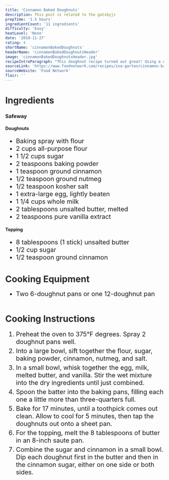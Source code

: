 ```yaml
---
title: 'Cinnamon Baked Doughnuts'
description: This post is related to the gatsbyjs
prepTime: '1.5 hours'
ingredientCount: '11 ingredients'
difficulty: 'Easy'
heatLevel: 'None'
date: '2019-11-27'
rating: 4
shortName: 'cinnamonBakedDoughnuts'
headerName: 'cinnamonBakedDoughnutsHeader'
image: 'cinnamonBakedDoughnutsHeader.jpg'
recipeIntroParagraph: "This doughnut recipe turned out great! Using a doughnut pan (which is essentially a muffin pan) was a great idea, and made the whole process very easy. I did try adding a chocolate topping, but it didn't taste very good with the cinnamon flavor of the cake. However, the cinnamon sugar-topped ones were incredible. As a heads up, I doubled the recipe and it ended up producing about 36 doughnuts. Keep that in mind when deciding how many you want to make."
sourceLink: 'https://www.foodnetwork.com/recipes/ina-garten/cinnamon-baked-doughnuts-recipe-2135621'
sourceWebsite: 'Food Network'
flair: ''
---
```


<h1 style="color: #2B2B2B;">Ingredients</h1>

<h3>Safeway</h3>

<h4>Doughnuts</h4>
<ul style="font-size: 20px;">
    <li>Baking spray with flour</li>
    <li>2 cups all-purpose flour</li>
    <li>1 1/2 cups sugar</li>
    <li>2 teaspoons baking powder</li>
    <li>1 teaspoon ground cinnamon</li>
    <li>1/2 teaspoon ground nutmeg</li>
    <li>1/2 teaspoon kosher salt</li>
    <li>1 extra-large egg, lightly beaten</li>
    <li>1 1/4 cups whole milk</li>
    <li>2 tablespoons unsalted butter, melted</li>
    <li>2 teaspoons pure vanilla extract</li>
</ul>

<h4>Topping</h4>
<ul style="font-size: 20px;">
    <li>8 tablespoons (1 stick) unsalted butter</li>
    <li>1/2 cup sugar</li>
    <li>1/2 teaspoon ground cinnamon</li>
</ul>

<h1 style="color: #2B2B2B;  margin-top: 40px;">Cooking Equipment</h1>
<ul style="font-size: 20px; margin: 0 0 50px 0;">
    <li style="margin: 5px 0;">Two 6-doughnut pans or one 12-doughnut pan</li>
</ul>

<h1 style="color: #2B2B2B; margin-top: 40px;">Cooking Instructions</h1>
<ol style="font-size: 20px" className="cookingInstructionsOL">
    <li style="margin: 5px 0;">Preheat the oven to 375°F degrees. Spray 2 doughnut pans well.</li>
    <li style="margin: 5px 0;">Into a large bowl, sift together the flour, sugar, baking powder, cinnamon, nutmeg, and salt.</li>
    <li style="margin: 5px 0;">In a small bowl, whisk together the egg, milk, melted butter, and vanilla. Stir the wet mixture into the dry ingredients until just combined.</li>
    <li style="margin: 5px 0;">Spoon the batter into the baking pans, filling each one a little more than three-quarters full.</li>
    <li style="margin: 5px 0;">Bake for 17 minutes, until a toothpick comes out clean. Allow to cool for 5 minutes, then tap the doughnuts out onto a sheet pan.</li>
    <li style="margin: 5px 0;">For the topping, melt the 8 tablespoons of butter in an 8-inch saute pan.</li>
    <li style="margin: 5px 0;">Combine the sugar and cinnamon in a small bowl. Dip each doughnut first in the butter and then in the cinnamon sugar, either on one side or both sides.</li>
</ol>
